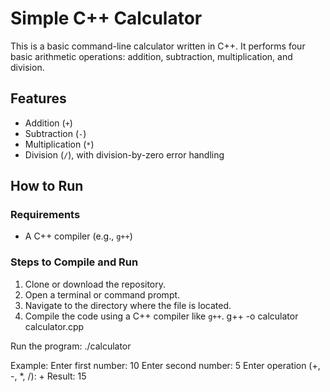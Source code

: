 # Simple C++ Calculator

This is a basic command-line calculator written in C++. It performs four basic arithmetic operations: addition, subtraction, multiplication, and division.

## Features
- Addition (`+`)
- Subtraction (`-`)
- Multiplication (`*`)
- Division (`/`), with division-by-zero error handling

## How to Run

### Requirements
- A C++ compiler (e.g., `g++`)

### Steps to Compile and Run

1. Clone or download the repository.
2. Open a terminal or command prompt.
3. Navigate to the directory where the file is located.
4. Compile the code using a C++ compiler like `g++`.
   g++ -o calculator calculator.cpp
   
Run the program: ./calculator

Example: 
Enter first number: 10
Enter second number: 5
Enter operation (+, -, *, /): +
Result: 15


